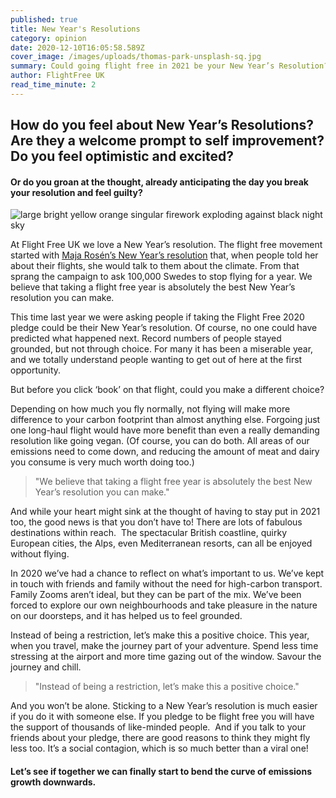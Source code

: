 ```yaml
---
published: true
title: New Year's Resolutions
category: opinion
date: 2020-12-10T16:05:58.589Z
cover_image: /images/uploads/thomas-park-unsplash-sq.jpg
summary: Could going flight free in 2021 be your New Year’s Resolution?
author: FlightFree UK
read_time_minute: 2
---
```

## How do you feel about New Year’s Resolutions? Are they a welcome prompt to self improvement? Do you feel optimistic and excited?

#### Or do you groan at the thought, already anticipating the day you break your resolution and feel guilty? 

![large bright yellow orange singular firework exploding against black night sky](/images/uploads/thomas-park-unsplash.jpg "﻿ Cover photo credit: Thomas Park on Unsplash")

At Flight Free UK we love a New Year’s resolution. The flight free movement started with [Maja Rosén’s New Year’s resolution](https://flightfree.co.uk/post/the-best-new-years-resolution-ever/) that, when people told her about their flights, she would talk to them about the climate. From that sprang the campaign to ask 100,000 Swedes to stop flying for a year. We believe that taking a flight free year is absolutely the best New Year’s resolution you can make.

This time last year we were asking people if taking the Flight Free 2020 pledge could be their New Year’s resolution. Of course, no one could have predicted what happened next. Record numbers of people stayed grounded, but not through choice. For many it has been a miserable year, and we totally understand people wanting to get out of here at the first opportunity.

But before you click ‘book’ on that flight, could you make a different choice?

Depending on how much you fly normally, not flying will make more difference to your carbon footprint than almost anything else. Forgoing just one long-haul flight would have more benefit than even a really demanding resolution like going vegan. (Of course, you can do both. All areas of our emissions need to come down, and reducing the amount of meat and dairy you consume is very much worth doing too.)

> "We believe that taking a flight free year is absolutely the best New Year’s resolution you can make."

And while your heart might sink at the thought of having to stay put in 2021 too, the good news is that you don’t have to! There are lots of fabulous destinations within reach.  The spectacular British coastline, quirky European cities, the Alps, even Mediterranean resorts, can all be enjoyed without flying.

In 2020 we’ve had a chance to reflect on what’s important to us. We’ve kept in touch with friends and family without the need for high-carbon transport. Family Zooms aren’t ideal, but they can be part of the mix. We’ve been forced to explore our own neighbourhoods and take pleasure in the nature on our doorsteps, and it has helped us to feel grounded.

Instead of being a restriction, let’s make this a positive choice. This year, when you travel, make the journey part of your adventure. Spend less time stressing at the airport and more time gazing out of the window. Savour the journey and chill.

> "Instead of being a restriction, let’s make this a positive choice."

And you won’t be alone. Sticking to a New Year’s resolution is much easier if you do it with someone else. If you pledge to be flight free you will have the support of thousands of like-minded people.  And if you talk to your friends about your pledge, there are good reasons to think they might fly less too. It’s a social contagion, which is so much better than a viral one! 

#### Let’s see if together we can finally start to bend the curve of emissions growth downwards.